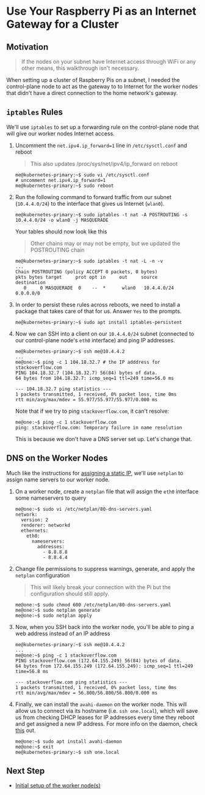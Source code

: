 # Use Your Raspberry Pi as an Internet Gateway for a Cluster

## Motivation

> If the nodes on your subnet have Internet access through WiFi or any other means, this walkthrough isn't necessary.

When setting up a cluster of Raspberry Pis on a subnet, I needed the control-plane node to act as the gateway to to Internet for the worker nodes that didn't have a direct connection to the home network's gateway.

## `iptables` Rules

We'll use `iptables` to set up a forwarding rule on the control-plane node that will give our worker nodes Internet access.

1. Uncomment the `net.ipv4.ip_forward=1` line in `/etc/sysctl.conf` and reboot
    > This also updates /proc/sys/net/ipv4/ip_forward on reboot
    ```
    me@kubernetes-primary:~$ sudo vi /etc/sysctl.conf
    # uncomment net.ipv4.ip_forward=1
    me@kubernetes-primary:~$ sudo reboot
    ```
2. Run the following command to forward traffic from our subnet (`10.4.4.0/24`) to the interface that gives us Internet (`wlan0`).
    ```
    me@kubernetes-primary:~$ sudo iptables -t nat -A POSTROUTING -s 10.4.4.0/24 -o wlan0 -j MASQUERADE
    ```
    Your tables should now look like this
    > Other chains may or may not be empty, but we updated the POSTROUTING chain
    ```
    me@kubernetes-primary:~$ sudo iptables -t nat -L -n -v
    ...
    Chain POSTROUTING (policy ACCEPT 0 packets, 0 bytes)
    pkts bytes target     prot opt in     out     source               destination
       0     0 MASQUERADE  0    --  *      wlan0   10.4.4.0/24          0.0.0.0/0
    ```
3. In order to persist these rules across reboots, we need to install a package that takes care of that for us. Answer `Yes` to the prompts.
    ```
    me@kubernetes-primary:~$ sudo apt install iptables-persistent
    ```
4. Now we can SSH into a client on our `10.4.4.0/24` subnet (connected to our control-plane node's `eth0` interface) and ping IP addresses.
    ```
    me@kubernetes-primary:~$ ssh me@10.4.4.2
    ...
    me@one:~$ ping -c 1 104.18.32.7 # the IP adddress for stackoverflow.com
    PING 104.18.32.7 (104.18.32.7) 56(84) bytes of data.
    64 bytes from 104.18.32.7: icmp_seq=1 ttl=249 time=56.0 ms

    --- 104.18.32.7 ping statistics ---
    1 packets transmitted, 1 received, 0% packet loss, time 0ms
    rtt min/avg/max/mdev = 55.977/55.977/55.977/0.000 ms
    ```
    Note that if we try to ping `stackoverflow.com`, it can't resolve:
    ```
    me@one:~$ ping -c 1 stackoverflow.com
    ping: stackoverflow.com: Temporary failure in name resolution
    ```
    This is because we don't have a DNS server set up. Let's change that.

## DNS on the Worker Nodes

Much like the instructions for [assigning a static IP](./static-ip-address.md), we'll use `netplan` to assign name servers to our worker node.

1. On a worker node, create a `netplan` file that will assign the `eth0` interface some nameservers to query
    ```
    me@one:~$ sudo vi /etc/netplan/80-dns-servers.yaml
    network:
      version: 2
      renderer: networkd
      ethernets:
        eth0:
          nameservers:
            addresses:
              - 8.8.8.8
              - 8.8.4.4
    ```
2. Change file permissions to suppress warnings, generate, and apply the `netplan` configuration
    > This will likely break your connection with the Pi but the configuration should still apply.
    ```
    me@one:~$ sudo chmod 600 /etc/netplan/80-dns-servers.yaml
    me@one:~$ sudo netplan generate
    me@one:~$ sudo netplan apply
    ```
3. Now, when you SSH back into the worker node, you'll be able to ping a web address instead of an IP address
    ```
    me@kubernetes-primary:~$ ssh me@10.4.4.2
    ...
    me@one:~$ ping -c 1 stackoverflow.com
    PING stackoverflow.com (172.64.155.249) 56(84) bytes of data.
    64 bytes from 172.64.155.249 (172.64.155.249): icmp_seq=1 ttl=249 time=56.8 ms

    --- stackoverflow.com ping statistics ---
    1 packets transmitted, 1 received, 0% packet loss, time 0ms
    rtt min/avg/max/mdev = 56.800/56.800/56.800/0.000 ms
    ```
4. Finally, we can install the `avahi-daemon` on the worker node. This will allow us to connect via its hostname (i.e. `ssh one.local`), which will save us from checking DHCP leases for IP addresses every time they reboot and get assigned a new IP address. For more info on the daemon, check [this](https://linux.die.net/man/8/avahi-daemon) out.
    ```
    me@one:~$ sudo apt install avahi-daemon
    me@one:~$ exit
    me@kubernetes-primary:~$ ssh one.local
    ```

## Next Step

- [Initial setup of the worker node(s)](./initial-setup.md)